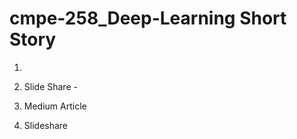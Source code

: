 # cmpe-258_Deep-Learning Short Story 

1. [Deep Reinforcement Learning in Medical Imaging: A Literature Review]: (https://arxiv.org/pdf/2103.05115.pdf)
2. Slide Share - 

2. Medium Article

3. Slideshare 



